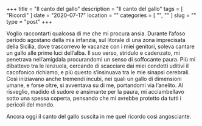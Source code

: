 +++
title = "Il canto del gallo"
description = "Il canto del gallo"
tags = [ "Ricordi" ]
date = "2020-07-17"
location = ""
categories = [
  "",
  ""
]
slug = ""
type = "post"
+++

Voglio raccontarti qualcosa di me che mi procura ansia. Durante l’afoso periodo agostano della mia infanzia, sul litorale di una zona imprecisata della Sicilia, dove trascorrevo le vacanze con i miei genitori, soleva cantare un gallo alle prime luci dell’alba. Il suo verso, stridulo e cadenzato, mi penetrava nell’amigdala procurandomi un senso di soffocante paura. Più mi dibattevo tra le lenzuola, cercando di scacciare dai miei condotti uditivi il cacofonico richiamo, e più questo s’insinuava tra le mie sinapsi cerebrali. Così iniziavano anche tremendi incubi, nei quali un gallo di dimensioni umane, e forse oltre, si avventava su di me, portandomi via l’anelito. Al risveglio, madido di sudore e ansimante per la paura, mi acciambellavo sotto una spessa coperta, pensando che mi avrebbe protetto da tutti i pericoli del mondo.

Ancora oggi il canto del gallo suscita in me quel ricordo così angosciante. 
